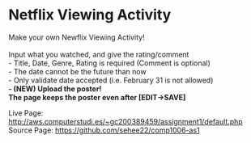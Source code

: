 <h1> Netflix Viewing Activity </h1>
<p> Make your own Newflix Viewing Activity!
<br><br>
Input what you watched, and give the rating/comment
<br>
- Title, Date, Genre, Rating is required (Comment is optional)
<br>
- The date cannot be the future than now
<br>
- Only validate date accepted (i.e. February 31 is not allowed)
<br>
<b> - (NEW) Upload the poster! 
<br>
The page keeps the poster even after [EDIT->SAVE]
</b>
<br>
<p>
Live Page: <a href="http://aws.computerstudi.es/~gc200389459/assignment1/default.php" target="_blank"> http://aws.computerstudi.es/~gc200389459/assignment1/default.php </a> 
<br>  
Source Page: <a href="https://github.com/sehee22/comp1006-as1" target="_blank"> https://github.com/sehee22/comp1006-as1 </a> 
</p>
